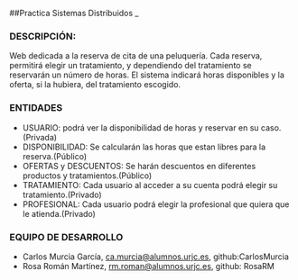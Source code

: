 ##Practica Sistemas Distribuidos
_

### DESCRIPCIÓN:
Web dedicada a la reserva de cita de una peluquería. Cada reserva, permitirá elegir un tratamiento, y dependiendo del tratamiento se reservarán un número de horas. El sistema indicará horas disponibles y la oferta, si la hubiera, del tratamiento escogido.


### ENTIDADES
- USUARIO: podrá ver la disponibilidad de horas y reservar en su caso.(Privada)
- DISPONIBILIDAD: Se calcularán las horas que estan libres para la reserva.(Público)
- OFERTAS y DESCUENTOS: Se harán descuentos en diferentes productos y tratamientos.(Público)
- TRATAMIENTO: Cada usuario al acceder a su cuenta podrá elegir su tratamiento.(Privado)
- PROFESIONAL: Cada usuario podrá elegir la profesional que quiera que le atienda.(Privado)


### EQUIPO DE DESARROLLO
- Carlos Murcia García, ca.murcia@alumnos.urjc.es, github:CarlosMurcia
- Rosa Román Martínez, rm.roman@alumnos.urjc.es, github: RosaRM

